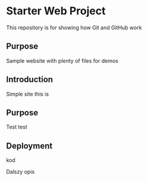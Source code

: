 # Starter Web Project

This repository is for showing how Git and GitHub work

## Purpose

Sample website with plenty of files for demos

## Introduction

Simple site this is

## Purpose

Test test

## Deployment

kod

Dalszy opis
